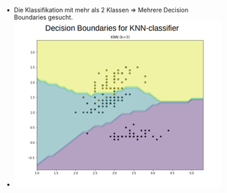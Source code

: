 - Die Klassifikation mit mehr als 2 Klassen => Mehrere Decision Boundaries gesucht.
- ![image.png](../assets/image_1647938277626_0.png)